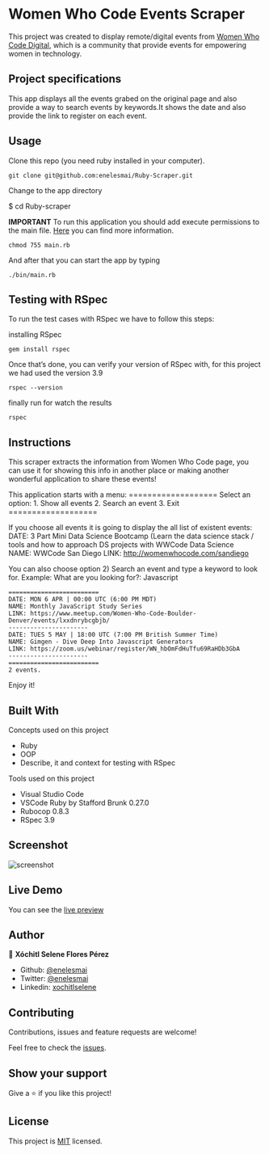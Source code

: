 # Women Who Code Events Scraper

This project was created to display remote/digital events from [Women Who Code Digital](https://www.womenwhocode.com/digital), which is a community that provide events for empowering women in technology.


## Project specifications

This app displays all the events grabed on the original page and also provide a way to search events by keywords.It shows the date and also provide the link to register on each event.


## Usage

Clone this repo (you need ruby installed in your computer).

    git clone git@github.com:enelesmai/Ruby-Scraper.git


Change to the app directory

   $ cd Ruby-scraper

**IMPORTANT**
To run this application you should add execute permissions to the main file. [Here](https://commandercoriander.net/blog/2013/02/16/making-a-ruby-script-executable/) you can find more information. 

    chmod 755 main.rb

And after that you can start the app by typing

    ./bin/main.rb


## Testing with RSpec 

To run the test cases with RSpec we have to follow this steps:

installing RSpec

    gem install rspec

Once that’s done, you can verify your version of RSpec with, for this project we had used the version 3.9 

    rspec --version

finally run for watch the results

    rspec


## Instructions

This scraper extracts the information from Women Who Code page, you can use it for showing this info in another place or making another wonderful application to share these events!

This application starts with a menu:
    ===================
    Select an option:
    1. Show all events
    2. Search an event
    3. Exit
    ===================

If you choose all events it is going to display the all list of existent events:
    DATE:  3 Part Mini Data Science Bootcamp (Learn the data science stack / tools and how to approach DS projects with WWCode Data Science  
    NAME: WWCode San Diego 
    LINK: http://womenwhocode.com/sandiego 

You can also choose option 2) Search an event and type a keyword to look for. Example:
    What are you looking for?: Javascript

    =========================
    DATE: MON 6 APR | 00:00 UTC (6:00 PM MDT) 
    NAME: Monthly JavaScript Study Series 
    LINK: https://www.meetup.com/Women-Who-Code-Boulder-Denver/events/lxxdnrybcgbjb/ 
    ---------------------- 
    DATE: TUES 5 MAY | 18:00 UTC (7:00 PM British Summer Time)  
    NAME: Gimgen - Dive Deep Into Javascript Generators 
    LINK: https://zoom.us/webinar/register/WN_hbOmFdHuTfu69RaHDb3GbA 
    ---------------------- 
    =========================
    2 events.

Enjoy it!


## Built With

Concepts used on this project

- Ruby
- OOP 
- Describe, it and context for testing with RSpec

Tools used on this project

- Visual Studio Code
- VSCode Ruby by Stafford Brunk 0.27.0
- Rubocop 0.8.3
- RSpec 3.9


## Screenshot

![screenshot](https://user-images.githubusercontent.com/5160907/78702038-93b59080-78cd-11ea-884d-d8fc4f20fc3e.png)


## Live Demo

You can see the [live preview](https://repl.it/@enelesmai/Ruby-Scraper)


## Author

👤 **Xóchitl Selene Flores Pérez**

- Github: [@enelesmai](https://github.com/enelesmai)
- Twitter: [@enelesmai](https://twitter.com/enelesmai)
- Linkedin: [xochitlselene](https://linkedin.com/in/xochitlselene)


## Contributing

Contributions, issues and feature requests are welcome!

Feel free to check the [issues](https://github.com/enelesmai/Ruby-Scraper/issues).


## Show your support

Give a ⭐️ if you like this project!


## License

This project is [MIT](lic.url) licensed.
